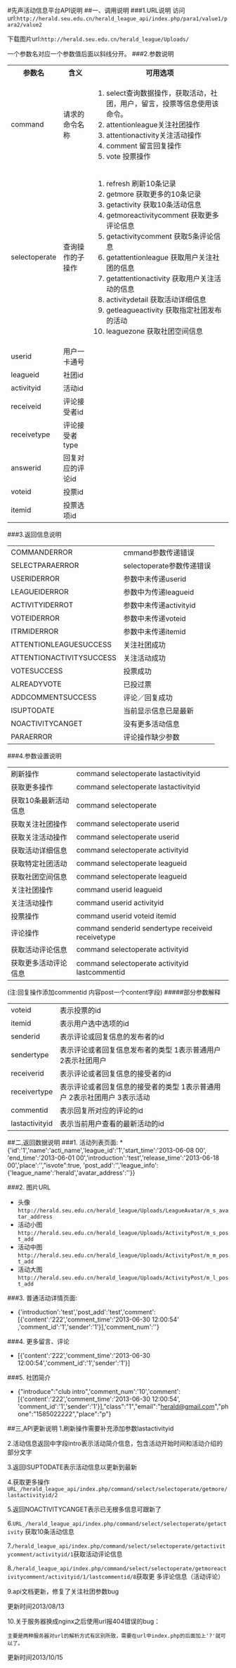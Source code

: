 #先声活动信息平台API说明
##一、调用说明
###1.URL说明
访问url:`http://herald.seu.edu.cn/herald_league_api/index.php/para1/value1/para2/value2`

下载图片url:`http://herald.seu.edu.cn/herald_league/Uploads/`

一个参数名对应一个参数值后面以斜线分开。
###2.参数说明
<table>
<tr><th>参数名</th><th>含义</th><th>可用选项</th></tr>
<tr>
<td>command</td>
<td>请求的命令名称</td>
<td>
<ol>
<li>select查询数据操作，获取活动，社团，用户，留言，投票等信息使用该命令。
<li>attentionleague关注社团操作
<li>attentionactivity关注活动操作
<li>comment 留言回复操作
<li>vote 投票操作
</ol>
</td>
</tr>
<tr>
<td>selectoperate</td>
<td>查询操作的子操作</td>
<td>
<ol>
<li>refresh 刷新10条记录
<li>getmore 获取更多的10条记录
<li>getactivity 获取10条活动信息
<li>getmoreactivitycomment 获取更多评论信息
<li>getactivitycomment 获取5条评论信息
<li>getattentionleague 获取用户关注社团的信息
<li>getattentionactivity 获取用户关注活动的信息
<li>activitydetail 获取活动详细信息
<li>getleagueactivity 获取指定社团发布的活动
<li>leaguezone 获取社团空间信息
</ol>
</td>
</tr>
<tr>
<td>userid</td>
<td>用户一卡通号</td>
<td></td>
<tr/>
<tr>
<td>leagueid</td>
<td>社团id</td>
<td></td>
</tr>
<tr>
<td>activityid</td>
<td>活动id</td>
<td></td>
</tr>
<tr>
<td>receiveid</td>
<td>评论接受者id</td>
<td></td>
</tr>
<tr>
<td>receivetype</td>
<td>评论接受者type</td>
<td></td>
</tr>
<tr>
<td>answerid</td>
<td>回复对应的评论id</td>
<td></td>
</tr>
<tr>
<td>voteid</td>
<td>投票id</td>
<td></td>
</tr>
<tr>
<td>itemid</td>
<td>投票选项id</td>
<td></td>
</tr>
</table>
		 
###3.返回信息说明
<table>
<tr><td>COMMANDERROR</td><td>cmmand参数传递错误</td></tr>
<tr><td>SELECTPARAERROR</td><td>selectoperate参数传递错误</td></tr>
<tr><td>USERIDERROR</td><td>参数中未传递userid</td></tr>
<tr><td>LEAGUEIDERROR</td><td>参数中为传递leagueid</td></tr>
<tr><td>ACTIVITYIDERROT</td><td>参数中未传递activityid</td></tr>
<tr><td>VOTEIDERROR</td><td>参数中未传递voteid</td></tr>
<tr><td>ITRMIDERROR</td><td>参数中未传递itemid</td></tr>
<tr><td>ATTENTIONLEAGUESUCCESS</td><td>关注社团成功</td></tr>
<tr><td>ATTENTIONACTIVITYSUCCESS</td><td>关注活动成功</td></tr>
<tr><td>VOTESUCCESS</td><td>投票成功</td></tr>
<tr><td>ALREADYVOTE</td><td>已投过票</td></tr>
<tr><td>ADDCOMMENTSUCCESS</td><td>评论／回复成功</td></tr>
<tr><td>ISUPTODATE</td><td>当前显示信息已是最新</td></tr>
<tr><td>NOACTIVITYCANGET</td><td>没有更多活动信息</td></tr>
<tr><td>PARAERROR</td><td>评论操作缺少参数</td></tr>
</table>
###4.参数设置说明
<table>
<tr><td>刷新操作</td><td>command selectoperate lastactivityid</td></tr>
<tr><td>获取更多操作</td><td>command selectoperate lastactivityid</td></tr>
<tr><td>获取10条最新活动信息</td><td>command selectoperate</td></tr>
<tr><td>获取关注社团操作</td><td>command selectoperate userid</td></tr>
<tr><td>获取关注活动操作</td><td>command selectoperate userid</td></tr>
<tr><td>获取活动详细信息</td><td>command selectoperate activityid</td></tr>
<tr><td>获取特定社团活动</td><td>command selectoperate leagueid</td></tr>
<tr><td>获取社团空间信息</td><td>command selectoperate leagueid</td></tr>
<tr><td>关注社团操作</td><td>command userid leagueid</td></tr>
<tr><td>关注活动操作</td><td>command userid activityid</td></tr>
<tr><td>投票操作</td><td>command userid voteid itemid</td></tr>
<tr><td>评论操作</td><td>command senderid sendertype receiveid receivetype</td></tr>
<tr><td>获取活动评论信息</td><td>command selectoperate activityid</td></tr>
<tr><td>获取更多活动评论信息</td><td>command selectoperate activityid lastcommentid</td></tr>
</table>
(注:回复操作添加commentid 内容post一个content字段)
#####部分参数解释
<table>
<tr><td>voteid</td><td>表示投票的id</td></tr>
<tr><td>itemid</td><td>表示用户选中选项的id</td></tr>
<tr><td>senderid</td><td>表示评论或回复信息的发布者的id</td></tr>
<tr><td>sendertype</td><td>表示评论或者回复信息发布者的类型 1表示普通用户 2表示社团用户</td></tr>
<tr><td>receiverid</td><td>表示评论或者回复信息的接受者的id</td></tr>
<tr><td>receivertype</td><td>表示评论或者回复信息的接受者的类型 1表示普通用户 2表示社团用户 3表示活动</td></tr>
<tr><td>commentid</td><td>表示回复所对应的评论的id</td></tr>
<tr><td>lastactivityid</td><td>表示当前用户查看的最新活动的id</td></tr>
<table>
##二,返回数据说明
###1. 活动列表页面:
 * {'id':'1','name':'acti_name','league_id':'1','start_time':'2013-06-08 00',
'end_time':'2013-06-01 00','introduction':'test','release_time':'2013-06-18 00','place':'',"isvote":true,
'post_add':'','league_info':{'league_name':'herald','avatar_address':''}}

###2. 图片URL
 * 头像`http://herald.seu.edu.cn/herald_league/Uploads/LeagueAvatar/m_s_avatar_address`
 * 活动小图`http://herald.seu.edu.cn/herald_league/Uploads/ActivityPost/m_s_post_add`
 * 活动中图`http://herald.seu.edu.cn/herald_league/Uploads/ActivityPost/m_m_post_add`
 * 活动大图`http://herald.seu.edu.cn/herald_league/Uploads/ActivityPost/m_l_post_add`

###3. 普通活动详情页面:
 * {'introduction':'test','post_add':'test','comment':[{'content':'222','comment_time':'2013-06-30 12:00:54'
,'comment_id':'1','sender':'1'}],'comment_num':''}

###4. 更多留言、评论
 * [{'content':'222','comment_time':'2013-06-30 12:00:54','comment_id':'1','sender':'1'}]

###5. 社团简介
 * {"introduce":"club intro",'comment_num':'10','comment':[{'content':'222','comment_time':'2013-06-30 12:00:54',
 'comment_id':'1','sender':'1'}],"class":"1","email":"herald@gmail.com","phone":"1585022222","place":"p"}

##三,API更新说明
1.刷新操作需要补充添加参数lastactivityid

2.活动信息返回中字段intro表示活动简介信息，包含活动开始时间和活动介绍的部分文字

3.返回ISUPTODATE表示活动信息以更新到最新

4.获取更多操作`URL_/herald_league_api/index.php/command/select/selectoperate/getmore/lastactivityid/2`

5.返回NOACTIVITYCANGET表示已无根多信息可跟新了

6.`URL_/herald_league_api/index.php/command/select/selectoperate/getactivity` 获取10条活动信息

7.`/herald_league_api/index.php/command/select/selectoperate/getactivitycomment/activityid/1`获取活动评论信息

8.`/herald_league_api/index.php/command/select/selectoperate/getmoreactivitycomment/activityid/1/lastcommentid/8`获取更
多评论信息（活动评论）

9.api文档更新，修复了关注社团参数bug

更新时间2013/08/13

10.关于服务器换成nginx之后使用url报404错误的bug：

    主要是两种服务器对url的解析方式有区别所致，需要在url中index.php的后面加上'?'就可以了。
    
更新时间2013/10/15














